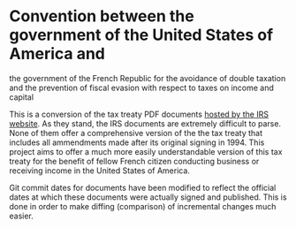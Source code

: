 # Convention between the government of the United States of America and
  the government of the French Republic for the avoidance of double
  taxation and the prevention of fiscal evasion with respect to taxes on
  income and capital

This is a conversion of the tax treaty PDF documents [hosted by the IRS
website][1]. As they stand, the IRS documents are extremely difficult to
parse. None of them offer a comprehensive version of the the tax treaty
that includes all ammendments made after its original signing in 1994.
This project aims to offer a much more easily understandable version of
this tax treaty for the benefit of fellow French citizen conducting
business or receiving income in the United States of America.

Git commit dates for documents have been modified to reflect the
official dates at which these documents were actually signed and
published. This is done in order to make diffing (comparison) of
incremental changes much easier.

[1]: https://www.irs.gov/businesses/international-businesses/france-tax-treaty-documents

